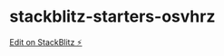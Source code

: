# stackblitz-starters-osvhrz

[Edit on StackBlitz ⚡️](https://stackblitz.com/edit/stackblitz-starters-osvhrz)